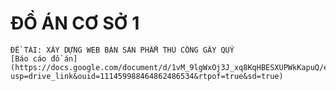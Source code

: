 # ĐỒ ÁN CƠ SỞ 1
	ĐỀ TÀI: XÂY DỰNG WEB BÁN SẢN PHẨM THỦ CÔNG GÂY QUỸ
 	[Báo cáo đồ án](https://docs.google.com/document/d/1vM_9lgWxOj3J_xq8KqHBESXUPWkKapuQ/edit?usp=drive_link&ouid=111459988464862486534&rtpof=true&sd=true)

